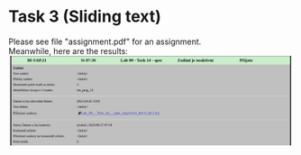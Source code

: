 # Task 3 (Sliding text)

Please see file "assignment.pdf" for an assignment.  
Meanwhile, here are the results:  
![Results](results.png)
